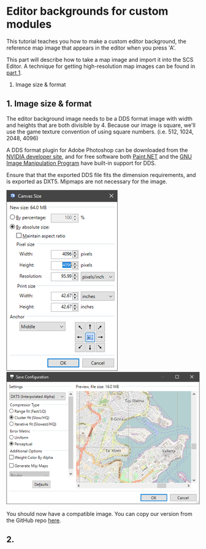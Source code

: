 # Editor backgrounds for custom modules

This tutorial teaches you how to make a custom editor background, the reference map image that appears in the editor when you press 'A'.

This part will describe how to take a map image and import it into the SCS Editor. A technique for getting high-resolution map images can be found in [part 1](1_imagery.md).

1. Image size & format

## 1. Image size & format

The editor background image needs to be a DDS format image with width and heights that are both divisible by 4. Because our image is square, we'll use the game texture convention of using square numbers. (i.e. 512, 1024, 2048, 4096)

A DDS format plugin for Adobe Photoshop can be downloaded from the [NVIDIA developer site](https://developer.nvidia.com/nvidia-texture-tools-adobe-photoshop), and for free software both [Paint.NET](http://www.getpaint.net/index.html) and the [GNU Image Manipulation Program](https://www.gimp.org/) have built-in support for DDS.

Ensure that that the exported DDS file fits the dimension requirements, and is exported as DXT5. Mipmaps are not necessary for the image.

![Paint.NET canvas size adjustment](img/2_crop.png)
![Paint.NET export settings](img/2_dds.png)

You should now have a compatible image. You can copy our version from the GitHub repo [here](#).

## 2. 
